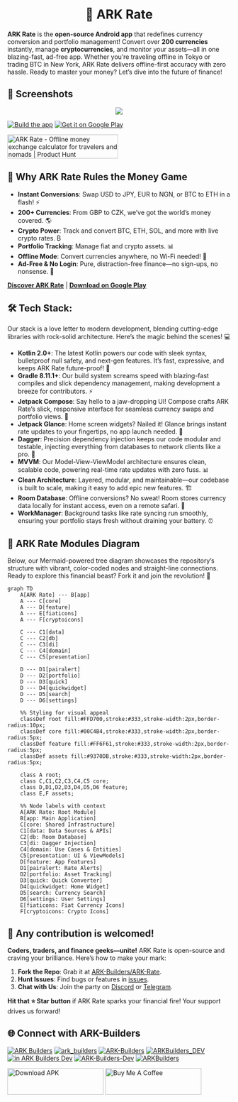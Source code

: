 <h1 align="center"> 💱 ARK Rate</h1>

**ARK Rate** is the **open-source Android app** that redefines currency conversion and portfolio management! Convert over **200 currencies** instantly, manage **cryptocurrencies**, and monitor your assets—all in one blazing-fast, ad-free app. Whether you’re traveling offline in Tokyo or trading BTC in New York, ARK Rate delivers offline-first accuracy with zero hassle. Ready to master your money? Let’s dive into the future of finance!



## 📱 Screenshots
<p align="center">
<img src="https://github.com/user-attachments/assets/7050cc40-74b5-4ff2-99d9-0f734471616d"/>
</p>

[![Build the app](https://github.com/ARK-Builders/ARK-Rate/actions/workflows/build.yml/badge.svg)](https://github.com/ARK-Builders/ARK-Rate/actions/workflows/build.yml)
[![Get it on Google Play](https://img.shields.io/badge/Get%20it%20on%20Google%20Play-3DDC84?logo=google-play&logoColor=white&style=flat-square)](https://play.google.com/store/apps/details?id=dev.arkbuilders.rate)

<a href="https://www.producthunt.com/posts/ark-rate?embed=true&utm_source=badge-featured&utm_medium=badge&utm_souce=badge-ark&#0045;rate" target="_blank"><img src="https://api.producthunt.com/widgets/embed-image/v1/featured.svg?post_id=955026&theme=light&t=1745634671467" alt="ARK&#0032;Rate - Offline&#0032;money&#0032;exchange&#0032;calculator&#0032;for&#0032;travelers&#0032;and&#0032;nomads | Product Hunt" style="width: 250px; height: 54px;" width="250" height="54" /></a>



## 🌟 Why ARK Rate Rules the Money Game
- **Instant Conversions**: Swap USD to JPY, EUR to NGN, or BTC to ETH in a flash! ⚡
- **200+ Currencies**: From GBP to CZK, we’ve got the world’s money covered. 🌎
- **Crypto Power**: Track and convert BTC, ETH, SOL, and more with live crypto rates. ₿
- **Portfolio Tracking**: Manage fiat and crypto assets. 📊
- **Offline Mode**: Convert currencies anywhere, no Wi-Fi needed! 📴
- **Ad-Free & No Login**: Pure, distraction-free finance—no sign-ups, no nonsense. 🚀

**[Discover ARK Rate](https://www.ark-builders.dev/apps/rate)** | **[Download on Google Play](https://play.google.com/store/apps/details?id=dev.arkbuilders.rate)**

## 🛠 Tech Stack:
Our stack is a love letter to modern development, blending cutting-edge libraries with rock-solid architecture. Here’s the magic behind the scenes! 💻

- **Kotlin 2.0+**: The latest Kotlin powers our code with sleek syntax, bulletproof null safety, and next-gen features. It’s fast, expressive, and keeps ARK Rate future-proof! 🚀
- **Gradle 8.11.1+**: Our build system screams speed with blazing-fast compiles and slick dependency management, making development a breeze for contributors. ⚡
- **Jetpack Compose**: Say hello to a jaw-dropping UI! Compose crafts ARK Rate’s slick, responsive interface for seamless currency swaps and portfolio views. 🎨
- **Jetpack Glance**: Home screen widgets? Nailed it! Glance brings instant rate updates to your fingertips, no app launch needed. 📱
- **Dagger**: Precision dependency injection keeps our code modular and testable, injecting everything from databases to network clients like a pro. 🔪
- **MVVM**: Our Model-View-ViewModel architecture ensures clean, scalable code, powering real-time rate updates with zero fuss. 📊
- **Clean Architecture**: Layered, modular, and maintainable—our codebase is built to scale, making it easy to add epic new features. 🏗️
- **Room Database**: Offline conversions? No sweat! Room stores currency data locally for instant access, even on a remote safari. 💾
- **WorkManager**: Background tasks like rate syncing run smoothly, ensuring your portfolio stays fresh without draining your battery. ⏰

## 📐 ARK Rate Modules Diagram
Below, our Mermaid-powered tree diagram showcases the repository’s structure with vibrant, color-coded nodes and straight-line connections. Ready to explore this financial beast? Fork it and join the revolution! 🚀

```mermaid
graph TD
    A[ARK Rate] --- B[app]
    A --- C[core]
    A --- D[feature]
    A --- E[fiaticons]
    A --- F[cryptoicons]

    C --- C1[data]
    C --- C2[db]
    C --- C3[di]
    C --- C4[domain]
    C --- C5[presentation]

    D --- D1[pairalert]
    D --- D2[portfolio]
    D --- D3[quick]
    D --- D4[quickwidget]
    D --- D5[search]
    D --- D6[settings]

    %% Styling for visual appeal
    classDef root fill:#FFD700,stroke:#333,stroke-width:2px,border-radius:10px;
    classDef core fill:#00C4B4,stroke:#333,stroke-width:2px,border-radius:5px;
    classDef feature fill:#FF6F61,stroke:#333,stroke-width:2px,border-radius:5px;
    classDef assets fill:#9370DB,stroke:#333,stroke-width:2px,border-radius:5px;

    class A root;
    class C,C1,C2,C3,C4,C5 core;
    class D,D1,D2,D3,D4,D5,D6 feature;
    class E,F assets;

    %% Node labels with context
    A[ARK Rate: Root Module]
    B[app: Main Application]
    C[core: Shared Infrastructure]
    C1[data: Data Sources & APIs]
    C2[db: Room Database]
    C3[di: Dagger Injection]
    C4[domain: Use Cases & Entities]
    C5[presentation: UI & ViewModels]
    D[feature: App Features]
    D1[pairalert: Rate Alerts]
    D2[portfolio: Asset Tracking]
    D3[quick: Quick Converter]
    D4[quickwidget: Home Widget]
    D5[search: Currency Search]
    D6[settings: User Settings]
    E[fiaticons: Fiat Currency Icons]
    F[cryptoicons: Crypto Icons]
```

## 🤝 Any contribution is welcomed!
**Coders, traders, and finance geeks—unite!** ARK Rate is open-source and craving your brilliance. Here’s how to make your mark:

1. **Fork the Repo**: Grab it at [ARK-Builders/ARK-Rate](https://github.com/ARK-Builders/ARK-Rate).
2. **Hunt Issues**: Find bugs or features in [issues](https://github.com/ARK-Builders/ARK-Rate/issues).
3. **Chat with Us**: Join the party on [Discord](https://discord.com/invite/uRWJyYBr) or [Telegram](https://t.me/ark_builders).

**Hit that ⭐ Star button** if ARK Rate sparks your financial fire! Your support drives us forward!

## 🌐 Connect with ARK-Builders
[![ARK Builders](https://img.shields.io/badge/ARK%20Builders-5865F2?logo=discord&logoColor=white)](https://discord.com/invite/uRWJyYBr)
[![ark_builders](https://img.shields.io/badge/ark__builders-0088CC?logo=telegram&logoColor=white)](https://t.me/ark_builders)
[![ARK-Builders](https://img.shields.io/badge/ARK--Builders-181717?logo=github&logoColor=white)](https://github.com/ARK-Builders)
[![ARKBuilders_DEV](https://img.shields.io/badge/ARKBuilders__DEV-000000?logo=x&logoColor=white)](https://x.com/ARKBuilders_DEV)
[![in ARK Builders Dev](https://img.shields.io/badge/in%20ARK%20Builders%20Dev-0A66C2?logoColor=white)](https://www.linkedin.com/company/ark-builders-dev/)
[![ARK-Builders-Dev](https://img.shields.io/badge/ARK--Builders--Dev-FF0000?logo=youtube&logoColor=white)](https://www.youtube.com/@ARK-Builders-Dev)
[![ARKBuilders](https://img.shields.io/badge/ARKBuilders-12100E?logo=medium&logoColor=white)](https://ark-builders.medium.com/rate-2-0-full-revamp-b9ca3246fad2)

<a href="https://www.ark-builders.dev/apps/rate" target="_blank"><img src="https://github-production-user-asset-6210df.s3.amazonaws.com/581023/255703247-978df9c0-3de4-44ed-97f1-ae46631af49d.png" alt="Download APK" style="height: 60px !important;width: 217px !important;" ></a>
<a href="https://www.buymeacoffee.com/arkbuilders" target="_blank"><img src="https://cdn.buymeacoffee.com/buttons/v2/default-yellow.png" alt="Buy Me A Coffee" style="height: 60px !important;width: 217px !important;" ></a>
